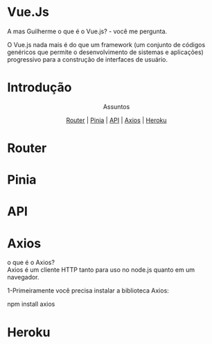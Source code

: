 # Vue.Js
A mas Guilherme o que é o Vue.js? - você me pergunta.</br>

O Vue.js nada mais é do que um framework (um conjunto de códigos genéricos que permite o desenvolvimento de sistemas e aplicações) progressivo para a construção de interfaces de usuário.

# Introdução

<p align="center">Assuntos</p>

<p align="center">
  <a href="#router">Router</a> |
  <a href="#pinia">Pinia</a> |
  <a href="#api">API</a> |
  <a href="#axios">Axios</a> |
  <a href="#heroku">Heroku</a>
</p>

# Router



# Pinia



# API


# Axios

o que é o Axios?</br>
Axios é um cliente HTTP tanto para uso no node.js quanto em um navegador.

1-Primeiramente você precisa instalar a biblioteca Axios:

npm install axios

# Heroku
